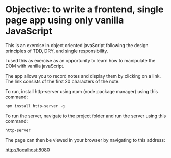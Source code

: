 # Objective: to write a frontend, single page app using only vanilla JavaScript

This is an exercise in object oriented javaScript following the design principles of TDD, DRY, and single responsibility.

I used this as exercise as an opportunity to learn how to manipulate the DOM with vanilla javaScript.

The app allows you to record notes and display them by clicking on a link. The link consists of the first 20 characters of the note.

To run, install http-server using npm (node package manager) using this command:

```
npm install http-server -g
```

To run the server, navigate to the project folder and run the server using this command:

```
http-server
```

The page can then be viewed in your browser by navigating to this address:

[http://localhost:8080](http://localhost:8080)
